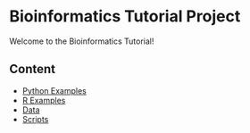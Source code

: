 # Bioinformatics Tutorial Project

Welcome to the Bioinformatics Tutorial!

## Content
- [Python Examples](../notebooks/Python_examples.ipynb)
- [R Examples](../notebooks/R_examples.ipynb)
- [Data](../data/)
- [Scripts](../scripts/)